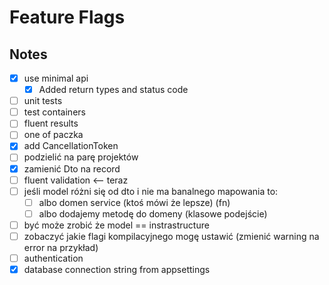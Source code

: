 # Feature Flags

## Notes

- [x] use minimal api
    - [x] Added return types and status code
- [ ] unit tests
- [ ] test containers
- [ ] fluent results
- [ ] one of paczka
- [x] add CancellationToken
- [ ] podzielić na parę projektów
- [x] zamienić Dto na record
- [ ] fluent validation <-- teraz
- [ ] jeśli model różni się od dto i nie ma banalnego mapowania to:
    - [ ] albo domen service (ktoś mówi że lepsze) (fn)
    - [ ] albo dodajemy metodę do domeny (klasowe podejście)
- [ ] być może zrobić że model == instrastructure
- [ ] zobaczyć jakie flagi kompilacyjnego mogę ustawić (zmienić warning na error na przykład)
- [ ] authentication
- [x] database connection string from appsettings